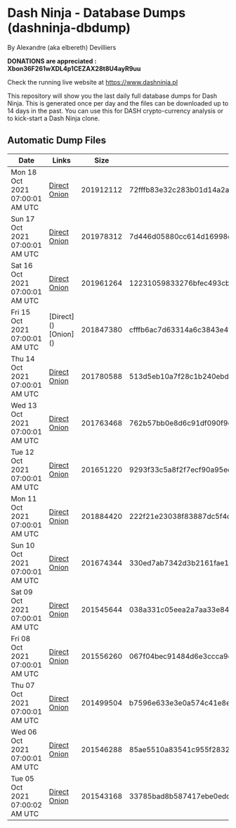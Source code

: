 # Dash Ninja - Database Dumps (dashninja-dbdump)
By Alexandre (aka elbereth) Devilliers

**DONATIONS are appreciated : Xbon36F261wXDL4p1CEZAX28t8U4ayR9uu**

Check the running live website at https://www.dashninja.pl

This repository will show you the last daily full database dumps for Dash Ninja. This is generated once per day and the files can be downloaded up to 14 days in the past.
You can use this for DASH crypto-currency analysis or to kick-start a Dash Ninja clone.


## Automatic Dump Files
| Date | Links | Size | SHA256 |
|--|--|--|--|
| Mon 18 Oct 2021 07:00:01 AM UTC | [Direct](https://oshi.at/bWuDXd) [Onion](http://oshiatwowvdbshka.onion/bWuDXd) | 201912112 | 72fffb83e32c283b01d14a2a1e4bc42e6e559e0d5f9e6a8025c28e46053def07 | 
| Sun 17 Oct 2021 07:00:01 AM UTC | [Direct](https://oshi.at/NjQHxQ) [Onion](http://oshiatwowvdbshka.onion/NjQHxQ) | 201978312 | 7d446d05880cc614d16998d729573bfab402a4d5542ca26261caca395b7c1ab6 | 
| Sat 16 Oct 2021 07:00:01 AM UTC | [Direct](https://oshi.at/LWUwqL) [Onion](http://oshiatwowvdbshka.onion/LWUwqL) | 201961264 | 12231059833276bfec493cba9f208c91e81bf0818aaa1d55f36639fc64a6ebb4 | 
| Fri 15 Oct 2021 07:00:01 AM UTC | [Direct](</body></html>) [Onion](</body></html>) | 201847380 | cfffb6ac7d63314a6c3843e4f39d14c90cff6b55c994793af6717aa883683673 | 
| Thu 14 Oct 2021 07:00:01 AM UTC | [Direct](https://oshi.at/GeQGgT) [Onion](http://oshiatwowvdbshka.onion/GeQGgT) | 201780588 | 513d5eb10a7f28c1b240ebd226e93a26b57d2b20cf5a6e9b3965bde9ee676202 | 
| Wed 13 Oct 2021 07:00:01 AM UTC | [Direct](https://oshi.at/bwwxxY) [Onion](http://oshiatwowvdbshka.onion/bwwxxY) | 201763468 | 762b57bb0e8d6c91df090f9d5cf70daa662d2492068bbbd05db991531fbe047f | 
| Tue 12 Oct 2021 07:00:01 AM UTC | [Direct](https://oshi.at/AuXXGV) [Onion](http://oshiatwowvdbshka.onion/AuXXGV) | 201651220 | 9293f33c5a8f2f7ecf90a95edb0a2cd90de0762d782b58cbb0db24a6e39d8beb | 
| Mon 11 Oct 2021 07:00:01 AM UTC | [Direct](https://oshi.at/WPhHpz) [Onion](http://oshiatwowvdbshka.onion/WPhHpz) | 201884420 | 222f21e23038f83887dc5f4d37cc9717ca6f1eb7067f6ccc907bcc740550cc37 | 
| Sun 10 Oct 2021 07:00:01 AM UTC | [Direct](https://oshi.at/bNMtUN) [Onion](http://oshiatwowvdbshka.onion/bNMtUN) | 201674344 | 330ed7ab7342d3b2161fae10e4b2a589dd3c73c99c97a2df0990ea27dcaa326a | 
| Sat 09 Oct 2021 07:00:01 AM UTC | [Direct](https://oshi.at/fzChvs) [Onion](http://oshiatwowvdbshka.onion/fzChvs) | 201545644 | 038a331c05eea2a7aa33e84240e1b07904d85f052d88f9d65e5c75fd4717e4bf | 
| Fri 08 Oct 2021 07:00:01 AM UTC | [Direct](https://oshi.at/EJGQjj) [Onion](http://oshiatwowvdbshka.onion/EJGQjj) | 201556260 | 067f04bec91484d6e3ccca9ea39a8fff05697d0d888736e49798b370e7c4035f | 
| Thu 07 Oct 2021 07:00:01 AM UTC | [Direct](https://oshi.at/cAXZaN) [Onion](http://oshiatwowvdbshka.onion/cAXZaN) | 201499504 | b7596e633e3e0a574c41e8e06858e21dd8e13ec25cec0ef0d5dd7f158951dce2 | 
| Wed 06 Oct 2021 07:00:01 AM UTC | [Direct](https://oshi.at/XchaWg) [Onion](http://oshiatwowvdbshka.onion/XchaWg) | 201546288 | 85ae5510a83541c955f28326744dfb7fc9bdfde1a3987fa8a6c793b4f18a6ba0 | 
| Tue 05 Oct 2021 07:00:02 AM UTC | [Direct](https://oshi.at/Qmwnhs) [Onion](http://oshiatwowvdbshka.onion/Qmwnhs) | 201543168 | 33785bad8b587417ebe0edcd8c19216bc10d225606a2e52e0bec462ba2194a42 | 
